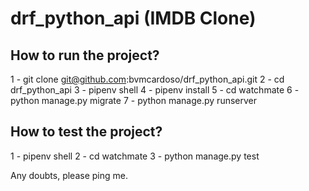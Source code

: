 # drf_python_api (IMDB Clone)

## How to run the project? 
1 - git clone git@github.com:bvmcardoso/drf_python_api.git
2 - cd drf_python_api
3 - pipenv shell
4 - pipenv install
5 - cd watchmate
6 - python manage.py migrate
7 - python manage.py runserver


## How to test the project?
1 - pipenv shell
2 - cd watchmate
3 - python manage.py test


Any doubts, please ping me.
